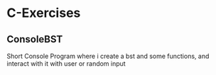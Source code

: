 # C-Exercises

## ConsoleBST
Short Console Program where i create a bst and some functions, and interact with it with user or random input

